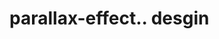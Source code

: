 # parallax-effect.. desgin                                                                                                                                                                                                                                                                                                                                                      
